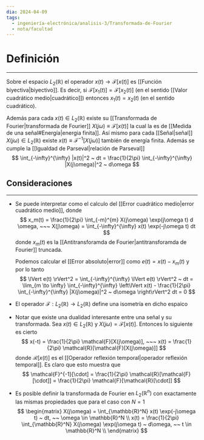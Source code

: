 ```yaml
---
dia: 2024-04-09
tags:
  - ingeniería-electrónica/analisis-3/Transformada-de-Fourier
  - nota/facultad
---
```

# Definición
---
Sobre el espacio $L_2(\mathbb{R})$ el operador $x(t) \to \mathcal{F}[x(t)]$ es [[Función biyectiva|biyectivo]]. Es decir, si $\mathcal{F}[x_1(t)] = \mathcal{F}[x_2(t)]$ (en el sentido [[Valor cuadrático medio|cuadrático]]) entonces $x_1(t) = x_2(t)$ (en el sentido cuadrático). 

Además para cada $x(t) \in L_2(\mathbb{R})$ existe su [[Transformada de Fourier|transformada de Fourier]] $X(j \omega) \equiv \mathcal{F}[x(t)]$ la cual la es de [[Medida de una señal#Energía|energia finita]]. Así mismo para cada [[Señal|señal]] $X(j\omega) \in L_2(\mathbb{R})$ existe $x(t) \equiv \mathcal{F}^{-1}[X(j\omega)]$ también de energía finita. Además se cumple la [[Igualdad de Parseval|relación de Parseval]] $$ \int_{-\infty}^{\infty} |x(t)|^2 ~ dt = \frac{1}{2\pi} \int_{-\infty}^{\infty} |X(j\omega)|^2 ~ d\omega $$
## Consideraciones
---
* Se puede interpretar como el calculo del [[Error cuadrático medio|error cuadrático medio]], donde $$ x_m(t) = \frac{1}{2\pi} \int_{-m}^{m} X(j\omega) \exp(j\omega t)  d \omega, ~~~ X(j\omega) = \int_{-\infty}^{\infty} x(t) \exp(-j\omega t)  dt $$donde $x_m(t)$ es la [[Antitransforamda de Fourier|antitransforamda de Fourier]] truncada.

	Podemos calcular el [[Error absoluto|error]] como $e(t) = x(t) - x_m(t)$ y por lo tanto $$ \lVert e(t) \rVert^2 = \int_{-\infty}^{\infty} \lVert e(t) \rVert^2 ~ dt = \lim_{m \to \infty} \int_{-\infty}^{\infty} \left\lVert x(t) - \frac{1}{2\pi} \int_{-\infty}^{\infty} |X(j\omega)|^2 ~ d\omega \right\rVert^2 dt = 0 $$
* El operador $\mathcal{F} : L_2(\mathbb{R}) \to L_2(\mathbb{R})$ define una isometría en dicho espaico
* Notar que existe una dualidad interesante entre una señal y su transformada. Sea $x(t) \in L_2(\mathbb{R})$ y $X(j\omega) = \mathcal{F}[x(t)]$. Entonces lo siguiente es cierto $$ x(-t) = \frac{1}{2\pi} \mathcal{F}[X(j\omega)], ~~~ x(t) = \frac{1}{2\pi} \mathcal{R}[\mathcal{F}[X(j\omega)]] $$ donde $\mathcal{R}[x(t)]$ es el [[Operador reflexión temporal|operador reflexión temporal]]. Es claro que esto muestra que $$ \mathcal{F}^{-1}[\cdot] = \frac{1}{2\pi} \mathcal{R}[\mathcal{F}[\cdot]] = \frac{1}{2\pi} \mathcal{F}[\mathcal{R}[\cdot]] $$
* Es posible definir la transformada de Fourier en $L_2(\mathbb{R}^n)$ con exactamente las mismas propiedades que para el caso con $N = 1$ $$ \begin{matrix} 
	  X(j\omega) = \int_{\mathbb{R}^N} x(t) \exp(-j\omega t) ~ dt, ~~ \omega \in \mathbb{R}^N \\
	  x(t) = \frac{1}{2\pi} \int_{\mathbb{R}^N} X(j\omega) \exp(j\omega t) ~ d\omega, ~~ t \in \mathbb{R}^N \\
  \end{matrix} $$
